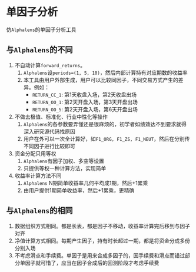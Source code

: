 # 单因子分析

仿`Alphalens`的单因子分析工具

## 与`Alphalens`的不同

1. 不自动计算`forward_returns`。
    1. `Alphalens`设`periods=(1, 5, 10)`，然后内部计算持有对应期数的收益率
    2. 本工具由用户外部生成，用户可以比较同因子，不同交易方式产生的差异。例如：
        - `RETURN_CC_1`: 第1天收盘入场，第2天收盘出场
        - `RETURN_OO_1`: 第2天开盘入场，第3天开盘出场
        - `RETURN_OO_5`: 第2天开盘入场，第6天开盘出场
2. 不做去极值、标准化、行业中性化等操作
    1. `Alphalens`的各参数要弄懂还是很麻烦的，初学者如绩效达不到要求就得深入研究源代码找原因
    2. 用户在外可以一次全计算好，如`F1_ORG, F1_ZS, F1_NEUT`，然后在分别传不同因子进行比较即可
3. 资金分配只用等权
    1. `Alphalens`有因子加权、多空等设置
    2. 只提供等权一种计算方法，实现简单
4. 收益率计算方法不同
    1. `Alphalens` N期简单收益率几何平均成1期，然后+1累乘
    2. 由用户提供1期简单收益率，然后+1累乘，更精确

## 与`Alphalens`的相同

1. 数据组织方式相同。都是长表，都是因子不移动，收益率计算完后移到与因子对齐
2. 净值计算方式相同。每期产生因子，持有时长超过一期，都是将资金分成多份分别入场
3. 不考虑滑点和手续费。单因子是用来合成多因子的，因手续费和滑点而错过部分单因子就可惜了，应当在因子合成后的回测阶段才考虑手续费